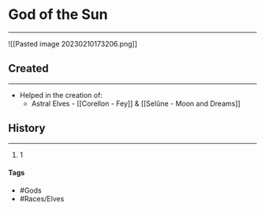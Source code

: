 # God of the Sun
---
![[Pasted image 20230210173206.png]]

## Created
---
- Helped in the creation of: 
	- Astral Elves - [[Corellon - Fey]] & [[Selûne - Moon and Dreams]]

## History
---
1. 1

#### Tags  
- #Gods 
- #Races/Elves 